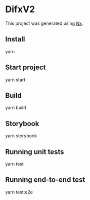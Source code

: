 

# DifxV2

This project was generated using [Nx](https://nx.dev).

## Install

yarn

## Start project

yarn start

## Build

yarn build

## Storybook

yarn storybook

## Running unit tests

yarn test

## Running end-to-end test 

yarn test:e2e

